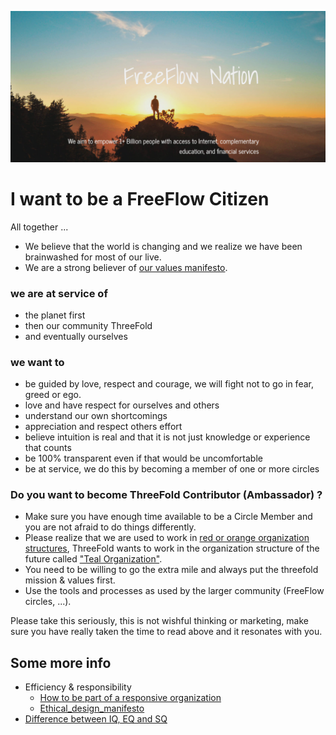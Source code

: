 ![](img/freeflownation_intro.png)

# I want to be a FreeFlow Citizen

All together ...

- We believe that the world is changing and we realize we have been brainwashed for most of our live.
- We are a strong believer of [our values manifesto](https://www.freeflownation.org/manifesto.html).

### we are at service of

- the planet first
- then our community ThreeFold
- and eventually ourselves

### we want to 

- be guided by love, respect and courage, we will fight not to go in fear, greed or ego.
- love and have respect for ourselves and others
- understand our own shortcomings
- appreciation and respect others effort
- believe intuition is real and that it is not just knowledge or experience that counts
- be 100% transparent even if that would be uncomfortable
- be at service, we do this by becoming a member of one or more circles

### Do you want to become ThreeFold Contributor (Ambassador) ?

- Make sure you have enough time available to be a Circle Member and you are not afraid to do things differently.
- Please realize that we are used to work in [red or orange organization structures](notes_on_reinventing_organizations.md), ThreeFold wants to work in the organization structure of the future called ["Teal Organization"](teal_organization_intro.md).
- You need to be willing to go the extra mile and always put the threefold mission & values first.
- Use the tools and processes as used by the larger community (FreeFlow circles, ...).

Please take this seriously, this is not wishful thinking or marketing, make sure you have really taken the time to read above and it resonates with you.

## Some more info

- Efficiency & responsibility
    - [How to be part of a responsive organization](responsive_org_manifesto.md)
    - [Ethical_design_manifesto](ethical_design_manifesto.md)
- [Difference between IQ, EQ and SQ](iq_eq_sq.md)


